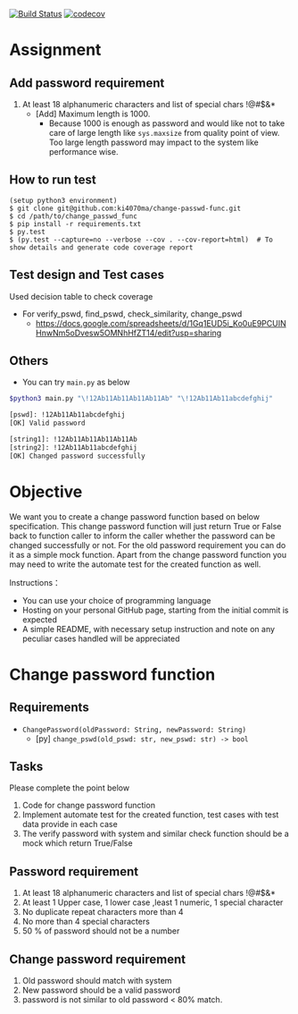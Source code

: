 [![Build Status](https://travis-ci.org/ki4070ma/change-passwd-func.svg?branch=master)](https://travis-ci.org/ki4070ma/change-passwd-func)
[![codecov](https://codecov.io/gh/ki4070ma/change-passwd-func/branch/master/graph/badge.svg)](https://codecov.io/gh/ki4070ma/change-passwd-func)

# Assignment

## Add password requirement
1. At least 18 alphanumeric characters and list of special chars !@#$&*
   * [Add] Maximum length is 1000.
      * Because 1000 is enough as password and would like not to take care of large length like `sys.maxsize` from quality point of view. Too large length password may impact to the system like performance wise.


## How to run test

```
(setup python3 environment)
$ git clone git@github.com:ki4070ma/change-passwd-func.git
$ cd /path/to/change_passwd_func
$ pip install -r requirements.txt
$ py.test
$ (py.test --capture=no --verbose --cov . --cov-report=html)  # To show details and generate code coverage report
```

## Test design and Test cases
Used decision table to check coverage

* For verify_pswd, find_pswd, check_similarity, change_pswd
    * https://docs.google.com/spreadsheets/d/1Gq1EUD5i_Ko0uE9PCUINHnwNm5oDvesw5OMNhHfZT14/edit?usp=sharing

## Others
* You can try ```main.py``` as below

```bash
$python3 main.py "\!12Ab11Ab11Ab11Ab11Ab" "\!12Ab11Ab11abcdefghij"

[pswd]: !12Ab11Ab11abcdefghij
[OK] Valid password

[string1]: !12Ab11Ab11Ab11Ab11Ab
[string2]: !12Ab11Ab11abcdefghij
[OK] Changed password successfully
```

# Objective
We want you to create a change password function based on below specification.
This change password function will just return True or False back to function caller to inform the caller
whether the password can be changed successfully or not. For the old password requirement you can do
it as a simple mock function. Apart from the change password function you may need to write the
automate test for the created function as well.

Instructions：
* You can use your choice of programming language
* Hosting on your personal GitHub page, starting from the initial commit is expected
* A simple README, with necessary setup instruction and note on any peculiar cases handled will
be appreciated

# Change password function
## Requirements
* ```ChangePassword(oldPassword: String, newPassword: String)```
   * [py] ```change_pswd(old_pswd: str, new_pswd: str) -> bool```

## Tasks
Please complete the point below
1. Code for change password function
2. Implement automate test for the created function, test cases with test data provide in each case
3. The verify password with system and similar check function should be a mock which return True/False

## Password requirement
1. At least 18 alphanumeric characters and list of special chars !@#$&*
2. At least 1 Upper case, 1 lower case ,least 1 numeric, 1 special character
3. No duplicate repeat characters more than 4
4. No more than 4 special characters
5. 50 % of password should not be a number

## Change password requirement
1. Old password should match with system
2. New password should be a valid password
3. password is not similar to old password < 80% match.
